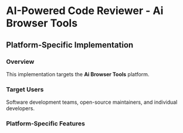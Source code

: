 # AI-Powered Code Reviewer - Ai Browser Tools

## Platform-Specific Implementation

### Overview
This implementation targets the **Ai Browser Tools** platform.

### Target Users
Software development teams, open-source maintainers, and individual developers.

### Platform-Specific Features

